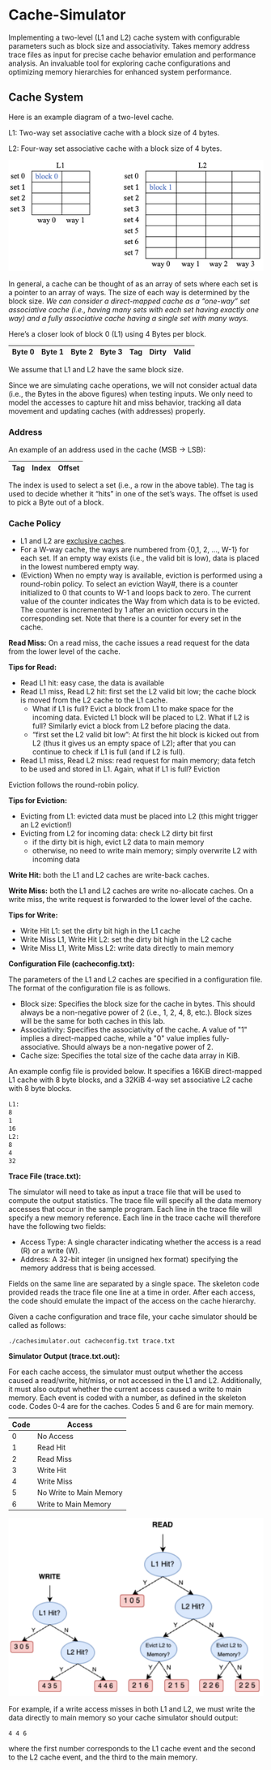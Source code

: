 # Cache-Simulator

Implementing a two-level (L1 and L2) cache system with configurable parameters such as block size and associativity. Takes memory address trace files as input for precise cache behavior emulation and performance analysis. An invaluable tool for exploring cache configurations and optimizing memory hierarchies for enhanced system performance.

## Cache System

Here is an example diagram of a two-level cache.

L1: Two-way set associative cache with a block size of 4 bytes. 

L2: Four-way set associative cache with a block size of 4 bytes.

![Two-Level Cache System](https://github.com/rugvedmhatre/Cache-Simulator/blob/main/cache-system-image.png)

In general, a cache can be thought of as an array of sets where each set is a pointer to an array of ways. The size of each way is determined by the block size.
*We can consider a direct-mapped cache as a “one-way” set associative cache (i.e., having many sets with each set having exactly one way) and a fully associative cache having a single set with many ways.*

Here’s a closer look of block 0 (L1) using 4 Bytes per block.

| Byte 0 | Byte 1 | Byte 2 | Byte 3 | Tag | Dirty | Valid |
|--------|--------|--------|--------|-----|-------|----------|

We assume that L1 and L2 have the same block size.

Since we are simulating cache operations, we will not consider actual data (i.e., the Bytes in the above figures) when testing inputs. We only need to model the accesses to capture hit and miss behavior, tracking all data movement and updating caches (with addresses) properly.

### Address

An example of an address used in the cache (MSB → LSB):

| Tag | Index | Offset |
|-----|-------|--------|

The index is used to select a set (i.e., a row in the above table). The tag is used to decide whether it “hits” in one of the set’s ways. The offset is used to pick a Byte out of a block.

### Cache Policy

* L1 and L2 are [exclusive caches](https://en.wikipedia.org/wiki/Cache_inclusion_policy#Exclusive_Policy).
* For a W-way cache, the ways are numbered from {0,1, 2, ..., W-1} for each set. If an empty
way exists (i.e., the valid bit is low), data is placed in the lowest numbered empty way.
* (Eviction) When no empty way is available, eviction is performed using a round-robin policy. To select an eviction Way#, there is a counter initialized to 0 that counts to W-1 and loops back to zero. The current value of the counter indicates the Way from which data is to be evicted. The counter is incremented by 1 after an eviction occurs in the corresponding set.
Note that there is a counter for every set in the cache.

**Read Miss:** On a read miss, the cache issues a read request for the data from the lower level of the cache.

**Tips for Read:**

* Read L1 hit: easy case, the data is available
* Read L1 miss, Read L2 hit: first set the L2 valid bit low; the cache block is moved from the L2 cache to the L1 cache.
	* What if L1 is full? Evict a block from L1 to make space for the incoming data. Evicted L1 block will be placed to L2. What if L2 is full? Similarly evict a
block from L2 before placing the data.
	* “first set the L2 valid bit low”: At first the hit block is kicked out from L2 (thus it gives us an empty space of L2); after that you can continue to check if L1 is full (and if L2 is full).
* Read L1 miss, Read L2 miss: read request for main memory; data fetch to be used and stored in L1. Again, what if L1 is full? Eviction

Eviction follows the round-robin policy.

**Tips for Eviction:**

* Evicting from L1: evicted data must be placed into L2 (this might trigger an L2 eviction!)
* Evicting from L2 for incoming data: check L2 dirty bit first 
	* if the dirty bit is high, evict L2 data to main memory
	* otherwise, no need to write main memory; simply overwrite L2 with incoming
data

**Write Hit:** both the L1 and L2 caches are write-back caches.

**Write Miss:** both the L1 and L2 caches are write no-allocate caches. On a write miss, the write request is forwarded to the lower level of the cache.

**Tips for Write:**

* Write Hit L1: set the dirty bit high in the L1 cache
* Write Miss L1, Write Hit L2: set the dirty bit high in the L2 cache
* Write Miss L1, Write Miss L2: write data directly to main memory

**Configuration File (cacheconfig.txt):**

The parameters of the L1 and L2 caches are specified in a configuration file. The format of the configuration file is as follows.

* Block size: Specifies the block size for the cache in bytes. This should always be a non-negative power of 2 (i.e., 1, 2, 4, 8, etc.). Block sizes will be the same for both caches in this lab.
* Associativity: Specifies the associativity of the cache. A value of "1" implies a direct-mapped cache, while a "0" value implies fully-associative. Should always be a non-negative power of 2.
* Cache size: Specifies the total size of the cache data array in KiB.

An example config file is provided below. It specifies a 16KiB direct-mapped L1 cache with 8
byte blocks, and a 32KiB 4-way set associative L2 cache with 8 byte blocks.

```
L1: 
8
1 
16 
L2: 
8
4 
32
```

**Trace File (trace.txt):**

The simulator will need to take as input a trace file that will be used to compute the output statistics. The trace file will specify all the data memory accesses that occur in the sample program. Each line in the trace file will specify a new memory reference. Each line in the trace cache will therefore have the following two fields:

* Access Type: A single character indicating whether the access is a read (R) or a write (W).
* Address: A 32-bit integer (in unsigned hex format) specifying the memory address that is being accessed.

Fields on the same line are separated by a single space. The skeleton code provided reads the trace file one line at a time in order. After each access, the code should emulate the impact of the access on the cache hierarchy.

Given a cache configuration and trace file, your cache simulator should be called as follows:

```
./cachesimulator.out cacheconfig.txt trace.txt
```

**Simulator Output (trace.txt.out):**

For each cache access, the simulator must output whether the access caused a read/write, hit/miss, or not accessed in the L1 and L2. Additionally, it must also output whether the current access caused a write to main memory. Each event is coded with a number, as defined in the skeleton code. Codes 0-4 are for the caches. Codes 5 and 6 are for main memory.

| Code | Access |
| ---- | ------ |
| 0 | No Access |
| 1 | Read Hit  |
| 2 | Read Miss |
| 3 | Write Hit |
| 4 | Write Miss|
| 5 | No Write to Main Memory |
| 6 | Write to Main Memory |

![Simulator Output](https://github.com/rugvedmhatre/Cache-Simulator/blob/main/cache-output-flowchart.png)

For example, if a write access misses in both L1 and L2, we must write the data directly to main memory so your cache simulator should output:

```
4 4 6
```

where the first number corresponds to the L1 cache event and the second to the L2 cache event, and the third to the main memory.
